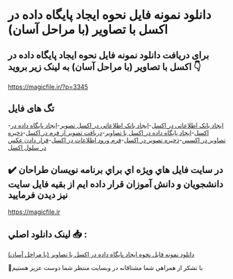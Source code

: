 # دانلود نمونه فایل نحوه ایجاد پایگاه داده در اکسل با تصاویر (با مراحل آسان)

## برای دریافت دانلود نمونه فایل نحوه ایجاد پایگاه داده در اکسل با تصاویر (با مراحل آسان) به لینک زیر بروید 👇

https://magicfile.ir/?p=3345

## تگ های فایل

-[ایجاد بانک اطلاعاتی در اکسل](https://magicfile.ir/product/%d9%86%d8%ad%d9%88%d9%87-%d8%a7%db%8c%d8%ac%d8%a7%d8%af-%d9%be%d8%a7%db%8c%da%af%d8%a7%d9%87-%d8%af%d8%a7%d8%af%d9%87-%d8%af%d8%b1-%d8%a7%da%a9%d8%b3%d9%84-%d8%a8%d8%a7-%d8%aa%d8%b5%d8%a7%d9%88%db%8c%d8%b1/)-[ایجاد بانک اطلاعاتی در اکسل تصویر](https://magicfile.ir/product/%d9%86%d8%ad%d9%88%d9%87-%d8%a7%db%8c%d8%ac%d8%a7%d8%af-%d9%be%d8%a7%db%8c%da%af%d8%a7%d9%87-%d8%af%d8%a7%d8%af%d9%87-%d8%af%d8%b1-%d8%a7%da%a9%d8%b3%d9%84-%d8%a8%d8%a7-%d8%aa%d8%b5%d8%a7%d9%88%db%8c%d8%b1/)-[ایجاد پایگاه داده در اکسل](https://magicfile.ir/product/%d9%86%d8%ad%d9%88%d9%87-%d8%a7%db%8c%d8%ac%d8%a7%d8%af-%d9%be%d8%a7%db%8c%da%af%d8%a7%d9%87-%d8%af%d8%a7%d8%af%d9%87-%d8%af%d8%b1-%d8%a7%da%a9%d8%b3%d9%84-%d8%a8%d8%a7-%d8%aa%d8%b5%d8%a7%d9%88%db%8c%d8%b1/)-[ایجاد پایگاه داده در اکسل با تصاویر](https://magicfile.ir/product/%d9%86%d8%ad%d9%88%d9%87-%d8%a7%db%8c%d8%ac%d8%a7%d8%af-%d9%be%d8%a7%db%8c%da%af%d8%a7%d9%87-%d8%af%d8%a7%d8%af%d9%87-%d8%af%d8%b1-%d8%a7%da%a9%d8%b3%d9%84-%d8%a8%d8%a7-%d8%aa%d8%b5%d8%a7%d9%88%db%8c%d8%b1/)-[دریافت تصویر از فرم در اکسل](https://magicfile.ir/product/%d9%86%d8%ad%d9%88%d9%87-%d8%a7%db%8c%d8%ac%d8%a7%d8%af-%d9%be%d8%a7%db%8c%da%af%d8%a7%d9%87-%d8%af%d8%a7%d8%af%d9%87-%d8%af%d8%b1-%d8%a7%da%a9%d8%b3%d9%84-%d8%a8%d8%a7-%d8%aa%d8%b5%d8%a7%d9%88%db%8c%d8%b1/)-[ذخیره تصاویر در اکسس](https://magicfile.ir/product/%d9%86%d8%ad%d9%88%d9%87-%d8%a7%db%8c%d8%ac%d8%a7%d8%af-%d9%be%d8%a7%db%8c%da%af%d8%a7%d9%87-%d8%af%d8%a7%d8%af%d9%87-%d8%af%d8%b1-%d8%a7%da%a9%d8%b3%d9%84-%d8%a8%d8%a7-%d8%aa%d8%b5%d8%a7%d9%88%db%8c%d8%b1/)-[ذخیره تصویر در اکسل](https://magicfile.ir/product/%d9%86%d8%ad%d9%88%d9%87-%d8%a7%db%8c%d8%ac%d8%a7%d8%af-%d9%be%d8%a7%db%8c%da%af%d8%a7%d9%87-%d8%af%d8%a7%d8%af%d9%87-%d8%af%d8%b1-%d8%a7%da%a9%d8%b3%d9%84-%d8%a8%d8%a7-%d8%aa%d8%b5%d8%a7%d9%88%db%8c%d8%b1/)-[فرم ورود اطلاعات در اکسل](https://magicfile.ir/product/%d9%86%d8%ad%d9%88%d9%87-%d8%a7%db%8c%d8%ac%d8%a7%d8%af-%d9%be%d8%a7%db%8c%da%af%d8%a7%d9%87-%d8%af%d8%a7%d8%af%d9%87-%d8%af%d8%b1-%d8%a7%da%a9%d8%b3%d9%84-%d8%a8%d8%a7-%d8%aa%d8%b5%d8%a7%d9%88%db%8c%d8%b1/)-[قرار دادن عکس در سلول اکسل](https://magicfile.ir/product/%d9%86%d8%ad%d9%88%d9%87-%d8%a7%db%8c%d8%ac%d8%a7%d8%af-%d9%be%d8%a7%db%8c%da%af%d8%a7%d9%87-%d8%af%d8%a7%d8%af%d9%87-%d8%af%d8%b1-%d8%a7%da%a9%d8%b3%d9%84-%d8%a8%d8%a7-%d8%aa%d8%b5%d8%a7%d9%88%db%8c%d8%b1/)

## ✔️ در سايت فايل هاي ويژه اي براي برنامه نويسان طراحان دانشجويان و دانش آموزان قرار داده ايم از بقيه فايل سايت نيز ديدن فرماييد

https://magicfile.ir


## لينک دانلود اصلي 📥 :

[دانلود نمونه فایل نحوه ایجاد پایگاه داده در اکسل با تصاویر (با مراحل آسان)](https://magicfile.ir/product/%d9%86%d8%ad%d9%88%d9%87-%d8%a7%db%8c%d8%ac%d8%a7%d8%af-%d9%be%d8%a7%db%8c%da%af%d8%a7%d9%87-%d8%af%d8%a7%d8%af%d9%87-%d8%af%d8%b1-%d8%a7%da%a9%d8%b3%d9%84-%d8%a8%d8%a7-%d8%aa%d8%b5%d8%a7%d9%88%db%8c%d8%b1/) 


🙏با تشکر از همراهي شما مشتاقانه در وبسایت منتظر شما دوست عزیز هستیم

